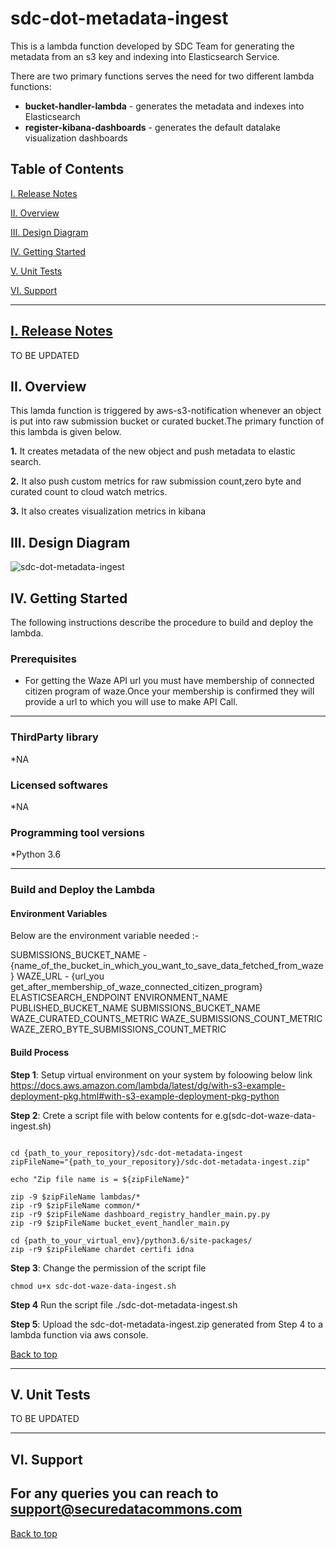 
# sdc-dot-metadata-ingest
This is a lambda function developed by SDC Team for generating the metadata from an s3 key and indexing into Elasticsearch Service.

There are two primary functions serves the need for two different lambda functions:
* **bucket-handler-lambda** - generates the metadata and indexes into Elasticsearch
* **register-kibana-dashboards** - generates the default datalake visualization dashboards

<a name="toc"/>

## Table of Contents

[I. Release Notes](#release-notes)

[II. Overview](#overview)

[III. Design Diagram](#design-diagram)

[IV. Getting Started](#getting-started)

[V. Unit Tests](#unit-tests)

[VI. Support](#support)

---

<a name="release-notes"/>


## [I. Release Notes](ReleaseNotes.md)
TO BE UPDATED

<a name="overview"/>

## II. Overview
This lamda function is triggered by aws-s3-notification whenever an object is put into raw submission bucket or curated bucket.The primary function of this lambda is given below.

**1.** It creates metadata of the new object and push metadata to elastic search.

**2.** It also push custom metrics for raw submission count,zero byte and curated count to cloud watch metrics.

**3.** It also creates visualization metrics in kibana

<a name="design-diagram"/>

## III. Design Diagram

![sdc-dot-metadata-ingest](images/sdc-dot-waze-data-ingest.png)

<a name="getting-started"/>

## IV. Getting Started

The following instructions describe the procedure to build and deploy the lambda.

### Prerequisites
* For getting the Waze API url you must have membership of connected citizen program of waze.Once your membership is confirmed they will provide a url to which you will use to make API Call. 

---
### ThirdParty library

*NA

### Licensed softwares

*NA

### Programming tool versions

*Python 3.6


---
### Build and Deploy the Lambda

#### Environment Variables
Below are the environment variable needed :- 

SUBMISSIONS_BUCKET_NAME - {name_of_the_bucket_in_which_you_want_to_save_data_fetched_from_waze} 
WAZE_URL                - {url_you get_after_membership_of_waze_connected_citizen_program}
ELASTICSEARCH_ENDPOINT
ENVIRONMENT_NAME
PUBLISHED_BUCKET_NAME
SUBMISSIONS_BUCKET_NAME
WAZE_CURATED_COUNTS_METRIC
WAZE_SUBMISSIONS_COUNT_METRIC
WAZE_ZERO_BYTE_SUBMISSIONS_COUNT_METRIC

#### Build Process

**Step 1**: Setup virtual environment on your system by foloowing below link
https://docs.aws.amazon.com/lambda/latest/dg/with-s3-example-deployment-pkg.html#with-s3-example-deployment-pkg-python

**Step 2**: Crete a script file with below contents for e.g(sdc-dot-waze-data-ingest.sh)
```#!/bin/sh

cd {path_to_your_repository}/sdc-dot-metadata-ingest
zipFileName="{path_to_your_repository}/sdc-dot-metadata-ingest.zip"

echo "Zip file name is = ${zipFileName}"

zip -9 $zipFileName lambdas/*
zip -r9 $zipFileName common/*
zip -r9 $zipFileName dashboard_registry_handler_main.py.py
zip -r9 $zipFileName bucket_event_handler_main.py

cd {path_to_your_virtual_env}/python3.6/site-packages/
zip -r9 $zipFileName chardet certifi idna
```

**Step 3**: Change the permission of the script file

```
chmod u+x sdc-dot-waze-data-ingest.sh
```

**Step 4** Run the script file
./sdc-dot-metadata-ingest.sh

**Step 5**: Upload the sdc-dot-metadata-ingest.zip generated from Step 4 to a lambda function via aws console.

[Back to top](#toc)

---
<a name="unit-tests"/>

## V. Unit Tests

TO BE UPDATED

---
<a name="support"/>

## VI. Support

For any queries you can reach to support@securedatacommons.com
---
[Back to top](#toc)
